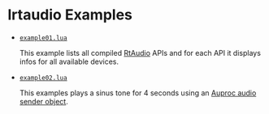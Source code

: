 # lrtaudio Examples

<!-- ---------------------------------------------------------------------------------------- -->

   * [`example01.lua`](./example01.lua)
     
     This example lists all compiled [RtAudio] APIs and for each API it displays infos for 
     all available devices. 
       
<!-- ---------------------------------------------------------------------------------------- -->

   * [`example02.lua`](./example02.lua)
     
     This examples plays a sinus tone for 4 seconds using
     an [Auproc audio sender object](https://github.com/osch/lua-auproc/blob/master/doc/README.md#auproc_new_audio_sender).
       
<!-- ---------------------------------------------------------------------------------------- -->


[RtAudio]:                    https://github.com/thestk/rtaudio

